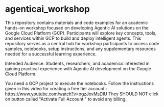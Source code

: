 # agenticai_workshop
This repository contains materials and code examples for an academic hands-on workshop focused on developing Agentic AI solutions on the Google Cloud Platform (GCP). Participants will explore key concepts, tools, and services within GCP to build and deploy intelligent agents. 
This repository serves as a central hub for workshop participants to access code samples, notebooks, setup instructions, and any supplementary resources needed for a successful learning experience.

Intended Audience: Students, researchers, and academics interested in gaining practical experience with Agentic AI development on the Google Cloud Platform.

You need a GCP project to execute the notebooks. Follow the instructions given in this video for creating a free tier account : https://www.youtube.com/watch?v=ogzJovMsDIU
They SHOULD NOT  click on button called "Activate Full Account " to avoid any billing.
